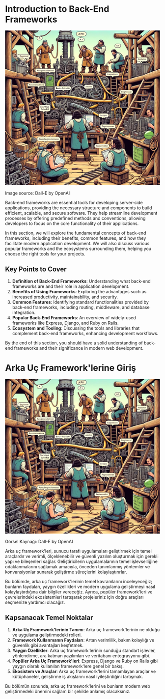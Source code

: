 # Introduction to Back-End Frameworks

![Introduction](Back-End-Frameworks.webp)

Image source: Dall-E by OpenAI

Back-end frameworks are essential tools for developing server-side applications, providing the necessary structure and components to build efficient, scalable, and secure software. They help streamline development processes by offering predefined methods and conventions, allowing developers to focus on the core functionality of their applications.

In this section, we will explore the fundamental concepts of back-end frameworks, including their benefits, common features, and how they facilitate modern application development. We will also discuss various popular frameworks and the ecosystems surrounding them, helping you choose the right tools for your projects.

## Key Points to Cover

1. **Definition of Back-End Frameworks**: Understanding what back-end frameworks are and their role in application development.
2. **Benefits of Using Frameworks**: Exploring the advantages such as increased productivity, maintainability, and security.
3. **Common Features**: Identifying standard functionalities provided by back-end frameworks, including routing, middleware, and database integration.
4. **Popular Back-End Frameworks**: An overview of widely-used frameworks like Express, Django, and Ruby on Rails.
5. **Ecosystem and Tooling**: Discussing the tools and libraries that complement back-end frameworks, enhancing development workflows.

By the end of this section, you should have a solid understanding of back-end frameworks and their significance in modern web development.


# Arka Uç Framework'lerine Giriş

![Introduction](Back-End-Frameworks.webp)

Görsel Kaynağı: Dall-E by OpenAI

Arka uç framework'leri, sunucu tarafı uygulamaları geliştirmek için temel araçlardır ve verimli, ölçeklenebilir ve güvenli yazılım oluşturmak için gerekli yapı ve bileşenleri sağlar. Geliştiricilerin uygulamalarının temel işlevselliğine odaklanmalarını sağlamak amacıyla, önceden tanımlanmış yöntemler ve konvansiyonlar sunarak geliştirme süreçlerini kolaylaştırırlar.

Bu bölümde, arka uç framework'lerinin temel kavramlarını inceleyeceğiz; bunların faydaları, yaygın özellikleri ve modern uygulama geliştirmeyi nasıl kolaylaştırdığına dair bilgiler vereceğiz. Ayrıca, popüler framework'leri ve çevrelerindeki ekosistemleri tartışarak projeleriniz için doğru araçları seçmenize yardımcı olacağız.

## Kapsanacak Temel Noktalar

1. **Arka Uç Framework'lerinin Tanımı**: Arka uç framework'lerinin ne olduğu ve uygulama geliştirmedeki rolleri.
2. **Framework Kullanmanın Faydaları**: Artan verimlilik, bakım kolaylığı ve güvenlik gibi avantajları keşfetmek.
3. **Yaygın Özellikler**: Arka uç framework'lerinin sunduğu standart işlevler, yönlendirme, ara katman yazılımları ve veritabanı entegrasyonu gibi.
4. **Popüler Arka Uç Framework'leri**: Express, Django ve Ruby on Rails gibi yaygın olarak kullanılan framework'lere genel bir bakış.
5. **Ekosistem ve Araçlar**: Arka uç framework'lerini tamamlayan araçlar ve kütüphaneler, geliştirme iş akışlarını nasıl iyileştirdiğini tartışmak.

Bu bölümün sonunda, arka uç framework'lerini ve bunların modern web geliştirmedeki önemini sağlam bir şekilde anlamış olacaksınız.
